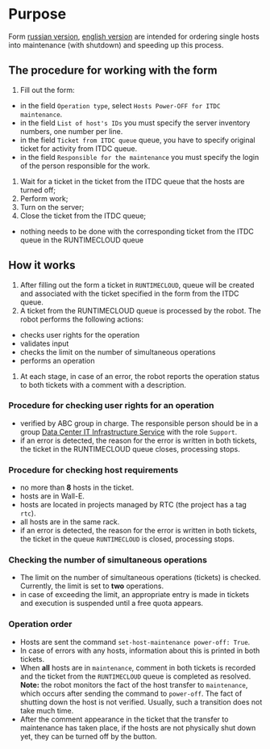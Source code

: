 # Purpose
Form [russian version](https://forms.yandex-team.ru/surveys/18592/), [english version](https://forms.yandex-team.ru/surveys/45986/) are intended for ordering single hosts into maintenance (with shutdown) and speeding up this process.

## The procedure for working with the form
1. Fill out the form:
* in the field `Operation type`, select `Hosts Power-OFF for ITDC maintenance`.
* in the field `List of host's IDs` you must specify the server inventory numbers, one number per line.
* in the field `Ticket from ITDC queue` queue, you have to specify original ticket for activity from ITDC queue.
* in the field `Responsible for the maintenance` you must specify the login of the person responsible for the work.
1. Wait for a ticket in the ticket from the ITDC queue that the hosts are turned off;
1. Perform work;
1. Turn on the server;
1. Close the ticket from the ITDC queue;
* nothing needs to be done with the corresponding ticket from the ITDC queue in the RUNTIMECLOUD queue

## How it works
1. After filling out the form  a ticket in `RUNTIMECLOUD`, queue will be created and associated with the ticket specified in the form from the ITDC queue.
1. A ticket from the RUNTIMECLOUD queue is processed by the robot. The robot performs the following actions:
* checks user rights for the operation
* validates input
* checks the limit on the number of simultaneous operations
* performs an operation
1. At each stage, in case of an error, the robot reports the operation status to both tickets with a comment with a description.

### Procedure for checking user rights for an operation
* verified by ABC group in charge. The responsible person should be in a group [Data Center IT Infrastructure Service](https://abc.yandex-team.ru/services/EXP/) with the role `Support`.
* if an error is detected, the reason for the error is written in both tickets, the ticket in the RUNTIMECLOUD queue closes, processing stops.

### Procedure for checking host requirements
* no more than **8** hosts in the ticket.
* hosts are in Wall-E.
* hosts are located in projects managed by RTC (the project has a tag `rtc`).
* all hosts are in the same rack.
* if an error is detected, the reason for the error is written in both tickets, the ticket in the queue `RUNTIMECLOUD` is closed, processing stops.

### Checking the number of simultaneous operations
* The limit on the number of simultaneous operations (tickets) is checked. Currently, the limit is set to **two** operations.
* in case of exceeding the limit, an appropriate entry is made in tickets and execution is suspended until a free quota appears.

### Operation order
* Hosts are sent the command `set-host-maintenance power-off: True`.
* In case of errors with any hosts, information about this is printed in both tickets.
* When **all** hosts are in `maintenance`, comment in both tickets is recorded and the ticket from the `RUNTIMECLOUD` queue is completed as resolved.
  **Note:** the robot monitors the fact of the host transfer to `maintenance`, which occurs after sending the command to `power-off`. The fact of shutting down the host is not verified. Usually, such a transition does not take much time.
* After the comment appearance in the ticket that the transfer to maintenance has taken place, if the hosts are not physically shut down yet, they can be turned off by the button.
